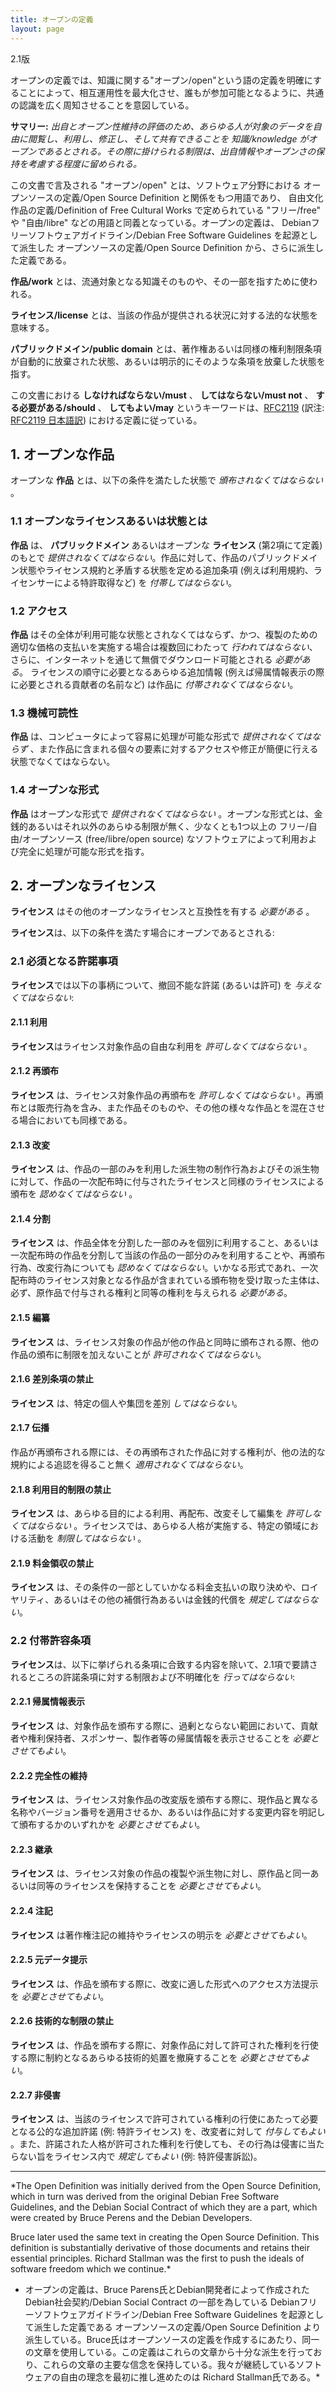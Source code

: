 ```yaml
---
title: オープンの定義
layout: page
---
```


2.1版

オープンの定義では、知識に関する"オープン/open"という語の定義を明確にすることによって、相互運用性を最大化させ、誰もが参加可能となるように、共通の認識を広く周知させることを意図している。

**サマリー:** *出自とオープン性維持の評価のため、あらゆる人が対象のデータを自由に閲覧し、利用し、修正し、そして共有できることを 知識/knowledge がオープンであるとされる。その際に掛けられる制限は、出自情報やオープンさの保持を考慮する程度に留められる。*

この文書で言及される "オープン/open" とは、ソフトウェア分野における オープンソースの定義/Open Source Definition と関係をもつ用語であり、 自由文化作品の定義/Definition of Free Cultural Works で定められている "フリー/free" や "自由/libre" などの用語と同義となっている。オープンの定義は、 Debianフリーソフトウェアガイドライン/Debian Free Software Guidelines を起源として派生した オープンソースの定義/Open Source Definition から、さらに派生した定義である。

**作品/work** とは、流通対象となる知識そのものや、その一部を指すために使われる。

**ライセンス/license** とは、当該の作品が提供される状況に対する法的な状態を意味する。

**パブリックドメイン/public domain** とは、著作権あるいは同様の権利制限条項が自動的に放棄された状態、あるいは明示的にそのような条項を放棄した状態を指す。

この文書における **しなければならない/must** 、 **してはならない/must not** 、 **する必要がある/should** 、 **してもよい/may** というキーワードは、[RFC2119](https://tools.ietf.org/html/rfc2119) (訳注: [RFC2119 日本語訳](https://www.ipa.go.jp/security/rfc/RFC2119JA.html)) における定義に従っている。

## 1. オープンな作品

オープンな **作品** とは、以下の条件を満たした状態で *頒布されなくてはならない* 。

### 1.1 オープンなライセンスあるいは状態とは

**作品** は、 **パブリックドメイン** あるいはオープンな **ライセンス** (第2項にて定義) のもとで *提供されなくてはならない*。作品に対して、作品のパブリックドメイン状態やライセンス規約と矛盾する状態を定める追加条項 (例えば利用規約、ライセンサーによる特許取得など) を *付帯してはならない*。

### 1.2 アクセス

**作品** はその全体が利用可能な状態とされなくてはならず、かつ、複製のための適切な価格の支払いを実施する場合は複数回にわたって *行われてはならない*、さらに、インターネットを通じて無償でダウンロード可能とされる *必要がある*。
ライセンスの順守に必要となるあらゆる追加情報 (例えば帰属情報表示の際に必要とされる貢献者の名前など) は作品に *付帯されなくてはならない*。


### 1.3 機械可読性

**作品** は、コンピュータによって容易に処理が可能な形式で *提供されなくてはならず* 、また作品に含まれる個々の要素に対するアクセスや修正が簡便に行える状態でなくてはならない。

### 1.4 オープンな形式

**作品** はオープンな形式で *提供されなくてはならない* 。オープンな形式とは、金銭的あるいはそれ以外のあらゆる制限が無く、少なくとも1つ以上の フリー/自由/オープンソース (free/libre/open source) なソフトウェアによって利用および完全に処理が可能な形式を指す。

## 2. オープンなライセンス

**ライセンス** はその他のオープンなライセンスと互換性を有する *必要がある* 。

**ライセンス**は、以下の条件を満たす場合にオープンであるとされる:

### 2.1 必須となる許諾事項

**ライセンス**では以下の事柄について、撤回不能な許諾 (あるいは許可) を *与えなくてはならない*:

#### 2.1.1 利用

**ライセンス**はライセンス対象作品の自由な利用を *許可しなくてはならない* 。

#### 2.1.2 再頒布

**ライセンス** は、ライセンス対象作品の再頒布を *許可しなくてはならない* 。再頒布とは販売行為を含み、また作品そのものや、その他の様々な作品とを混在させる場合においても同様である。

#### 2.1.3 改変

**ライセンス** は、作品の一部のみを利用した派生物の制作行為およびその派生物に対して、作品の一次配布時に付与されたライセンスと同様のライセンスによる頒布を *認めなくてはならない* 。

#### 2.1.4 分割

**ライセンス** は、作品全体を分割した一部のみを個別に利用すること、あるいは一次配布時の作品を分割して当該の作品の一部分のみを利用することや、再頒布行為、改変行為についても *認めなくてはならない*。いかなる形式であれ、一次配布時のライセンス対象となる作品が含まれている頒布物を受け取った主体は、必ず、原作品で付与される権利と同等の権利を与えられる *必要がある*。

#### 2.1.5 編纂

**ライセンス** は、ライセンス対象の作品が他の作品と同時に頒布される際、他の作品の頒布に制限を加えないことが *許可されなくてはならない*。

#### 2.1.6 差別条項の禁止

**ライセンス** は、特定の個人や集団を差別 *してはならない*。

#### 2.1.7 伝播

作品が再頒布される際には、その再頒布された作品に対する権利が、他の法的な規約による追認を得ること無く *適用されなくてはならない*。

#### 2.1.8 利用目的制限の禁止

**ライセンス** は、あらゆる目的による利用、再配布、改変そして編集を *許可しなくてはならない* 。ライセンスでは、あらゆる人格が実施する、特定の領域における活動を *制限してはならない* 。

#### 2.1.9 料金領収の禁止

**ライセンス** は、その条件の一部としていかなる料金支払いの取り決めや、ロイヤリティ、あるいはその他の補償行為あるいは金銭的代償を *規定してはならない*。

### 2.2 付帯許容条項

**ライセンス**は、以下に挙げられる条項に合致する内容を除いて、2.1項で要請されるところの許諾条項に対する制限および不明確化を *行ってはならない*:

#### 2.2.1 帰属情報表示

**ライセンス** は、対象作品を頒布する際に、過剰とならない範囲において、貢献者や権利保持者、スポンサー、製作者等の帰属情報を表示させることを *必要とさせてもよい*。

#### 2.2.2 完全性の維持

**ライセンス** は、ライセンス対象作品の改変版を頒布する際に、現作品と異なる名称やバージョン番号を適用させるか、あるいは作品に対する変更内容を明記して頒布するかのいずれかを *必要とさせてもよい*。

#### 2.2.3 継承

**ライセンス** は、ライセンス対象の作品の複製や派生物に対し、原作品と同一あるいは同等のライセンスを保持することを *必要とさせてもよい*。

#### 2.2.4 注記

**ライセンス** は著作権注記の維持やライセンスの明示を *必要とさせてもよい*。

#### 2.2.5 元データ提示

**ライセンス** は、作品を頒布する際に、改変に適した形式へのアクセス方法提示を *必要とさせてもよい*。

#### 2.2.6 技術的な制限の禁止

**ライセンス** は、作品を頒布する際に、対象作品に対して許可された権利を行使する際に制約となるあらゆる技術的処置を撤廃することを *必要とさせてもよい*。

#### 2.2.7 非侵害

**ライセンス** は、当該のライセンスで許可されている権利の行使にあたって必要となる公的な追加許諾 (例: 特許ライセンス) を、改変者に対して *付与してもよい* 。また、許諾された人格が許可された権利を行使しても、その行為は侵害に当たらない旨をライセンス内で *規定してもよい* (例: 特許侵害訴訟)。

----
*The Open Definition was initially derived from the Open Source Definition, which in turn was derived from the original Debian Free Software Guidelines, and the Debian Social Contract of which they are a part, which were created by Bruce Perens and the Debian Developers. 

Bruce later used the same text in creating the Open Source Definition. This definition is substantially derivative of those documents and retains their essential principles. 
Richard Stallman was the first to push the ideals of software freedom which we continue.*

* オープンの定義は、Bruce Parens氏とDebian開発者によって作成された Debian社会契約/Debian Social Contract の一部を為している Debianフリーソフトウェアガイドライン/Debian Free Software Guidelines を起源として派生した定義である オープンソースの定義/Open Source Definition より派生している。Bruce氏はオープンソースの定義を作成するにあたり、同一の文章を使用している。この定義はこれらの文章から十分な派生を行っており、これらの文章の主要な信念を保持している。我々が継続しているソフトウェアの自由の理念を最初に推し進めたのは Richard Stallman氏である。*
